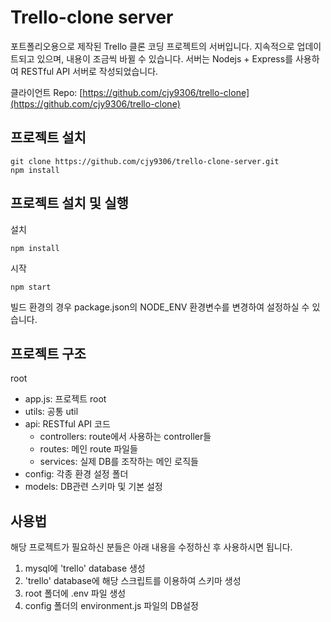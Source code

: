 # Trello-clone server
포트폴리오용으로 제작된 Trello 클론 코딩 프로젝트의 서버입니다.
지속적으로 업데이트되고 있으며, 내용이 조금씩 바뀔 수 있습니다.
서버는 Nodejs + Express를 사용하여 RESTful API 서버로 작성되었습니다.

클라이언트 Repo: [https://github.com/cjy9306/trello-clone](https://github.com/cjy9306/trello-clone)


## 프로젝트 설치
```
git clone https://github.com/cjy9306/trello-clone-server.git
npm install
```

## 프로젝트 설치 및 실행
설치
```
npm install
```

시작
```
npm start
```
빌드 환경의 경우 package.json의 NODE_ENV 환경변수를 변경하여 설정하실 수 있습니다.

## 프로젝트 구조
root
 - app.js: 프로젝트 root
 - utils: 공통 util
 - api: RESTful API 코드
   - controllers: route에서 사용하는 controller들
   - routes: 메인 route 파일들
   - services: 실제 DB를 조작하는 메인 로직들
 - config: 각종 환경 설정 폴더
 - models: DB관련 스키마 및 기본 설정
 
## 사용법
해당 프로젝트가 필요하신 분들은 아래 내용을 수정하신 후 사용하시면 됩니다.
1. mysql에 'trello' database 생성
2. 'trello' database에 해당 스크립트를 이용하여 스키마 생성
3. root 폴더에 .env 파일 생성
4. config 폴더의 environment.js 파일의 DB설정
